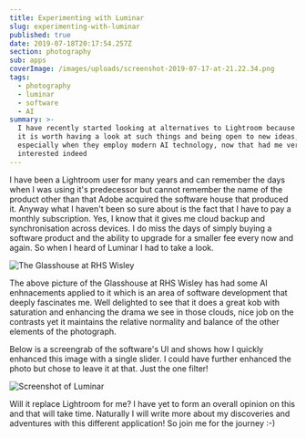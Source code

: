 ```yaml
---
title: Experimenting with Luminar
slug: experimenting-with-luminar
published: true
date: 2019-07-18T20:17:54.257Z
section: photography
sub: apps
coverImage: /images/uploads/screenshot-2019-07-17-at-21.22.34.png
tags:
  - photography
  - luminar
  - software
  - AI
summary: >-
  I have recently started looking at alternatives to Lightroom because sometimes
  it is worth having a look at such things and being open to new ideas,
  especially when they employ modern AI technology, now that had me very
  interested indeed
---
```


I have been a Lightroom user for many years and can remember the days when I was using it's predecessor but cannot remember the name of the product other than that Adobe acquired the software house that produced it. Anyway what I haven't been so sure about is the fact that I have to pay a monthly subscription. Yes, I know that it gives me cloud backup and synchronisation across devices. I do miss the days of simply buying a software product and the ability to upgrade for a smaller fee every now and again. So when I heard of Luminar I had to take a look.

![The Glasshouse at RHS Wisley](/images/uploads/_dsc3200-800.jpeg "The Glasshouse at RHS Wisley")

The above picture of the Glasshouse at RHS Wisley has had some AI enhnacements applied to it which is an area of software development that deeply fascinates me. Well delighted to see that it does a great kob with saturation and enhancing the drama we see in those clouds, nice job on the contrasts yet it maintains the relative normality and balance of the other elements of the photograph. 

Below is a screengrab of the software's UI and shows how I quickly enhanced this image with a single slider. I could have further enhanced the photo but chose to leave it at that. Just the one filter!

![Screenshot of Luminar](/images/uploads/screenshot-2019-07-17-at-21.22.34.png "Screenshot of Luminar")

Will it replace Lightroom for me? I have yet to form an overall opinion on this and that will take time. Naturally I will write more about my discoveries and adventures with this different application! So join me for the journey :-)